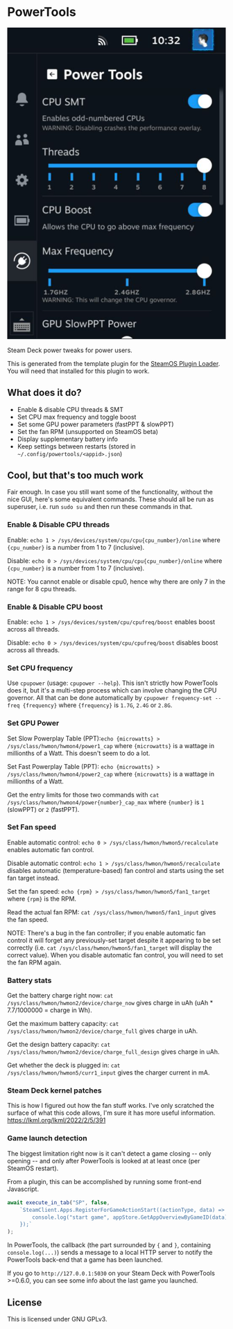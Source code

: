 # PowerTools

![plugin_demo](./extras/ui.png)

Steam Deck power tweaks for power users.

This is generated from the template plugin for the [SteamOS Plugin Loader](https://github.com/SteamDeckHomebrew/PluginLoader).
You will need that installed for this plugin to work.

## What does it do?

- Enable & disable CPU threads & SMT
- Set CPU max frequency and toggle boost
- Set some GPU power parameters (fastPPT & slowPPT)
- Set the fan RPM (unsupported on SteamOS beta)
- Display supplementary battery info
- Keep settings between restarts (stored in `~/.config/powertools/<appid>.json`)

## Cool, but that's too much work

Fair enough.
In case you still want some of the functionality, without the nice GUI, here's some equivalent commands.
These should all be run as superuser, i.e. run `sudo su` and then run these commands in that.

### Enable & Disable CPU threads

Enable: `echo 1 > /sys/devices/system/cpu/cpu{cpu_number}/online` where `{cpu_number}` is a number from 1 to 7 (inclusive).

Disable: `echo 0 > /sys/devices/system/cpu/cpu{cpu_number}/online` where `{cpu_number}` is a number from 1 to 7 (inclusive).

NOTE: You cannot enable or disable cpu0, hence why there are only 7 in the range for 8 cpu threads.

### Enable & Disable CPU boost

Enable: `echo 1 > /sys/devices/system/cpu/cpufreq/boost` enables boost across all threads.

Disable: `echo 0 > /sys/devices/system/cpu/cpufreq/boost` disables boost across all threads.

### Set CPU frequency

Use `cpupower` (usage: `cpupower --help`).
This isn't strictly how PowerTools does it, but it's a multi-step process which can involve changing the CPU governor.
All that can be done automatically by `cpupower frequency-set --freq {frequency}` where `{frequency}` is `1.7G`, `2.4G` or `2.8G`.

### Set GPU Power

Set Slow Powerplay Table (PPT):`echo {microwatts} > /sys/class/hwmon/hwmon4/power1_cap` where `{microwatts}` is a wattage in millionths of a Watt. This doesn't seem to do a lot.

Set Fast Powerplay Table (PPT): `echo {microwatts} > /sys/class/hwmon/hwmon4/power2_cap` where `{microwatts}` is a wattage in millionths of a Watt.

Get the entry limits for those two commands with `cat /sys/class/hwmon/hwmon4/power{number}_cap_max` where `{number}` is `1` (slowPPT) or `2` (fastPPT).

### Set Fan speed

Enable automatic control: `echo 0 > /sys/class/hwmon/hwmon5/recalculate` enables automatic fan control.

Disable automatic control: `echo 1 > /sys/class/hwmon/hwmon5/recalculate` disables automatic (temperature-based) fan control and starts using the set fan target instead.

Set the fan speed: `echo {rpm} > /sys/class/hwmon/hwmon5/fan1_target` where `{rpm}` is the RPM.

Read the actual fan RPM: `cat /sys/class/hwmon/hwmon5/fan1_input` gives the fan speed.

NOTE: There's a bug in the fan controller; if you enable automatic fan control it will forget any previously-set target despite it appearing to be set correctly (i.e. `cat /sys/class/hwmon/hwmon5/fan1_target` will display the correct value).
When you disable automatic fan control, you will need to set the fan RPM again.

### Battery stats

Get the battery charge right now: `cat /sys/class/hwmon/hwmon2/device/charge_now` gives charge in uAh (uAh * 7.7/1000000 = charge in Wh).

Get the maximum battery capacity: `cat /sys/class/hwmon/hwmon2/device/charge_full` gives charge in uAh.

Get the design battery capacity: `cat /sys/class/hwmon/hwmon2/device/charge_full_design` gives charge in uAh.

Get whether the deck is plugged in: `cat /sys/class/hwmon/hwmon5/curr1_input` gives the charger current in mA.

### Steam Deck kernel patches

This is how I figured out how the fan stuff works.
I've only scratched the surface of what this code allows, I'm sure it has more useful information.
https://lkml.org/lkml/2022/2/5/391

### Game launch detection

The biggest limitation right now is it can't detect a game closing -- only opening -- and only after PowerTools is looked at at least once (per SteamOS restart).

From a plugin, this can be accomplished by running some front-end Javascript.

```javascript
await execute_in_tab("SP", false,
    `SteamClient.Apps.RegisterForGameActionStart((actionType, data) => {
        console.log("start game", appStore.GetAppOverviewByGameID(data));
    });`
);
```

In PowerTools, the callback (the part surrounded by `{` and `}`, containing `console.log(...)`) sends a message to a local HTTP server to notify the PowerTools back-end that a game has been launched.

If you go to `http://127.0.0.1:5030` on your Steam Deck with PowerTools >=0.6.0, you can see some info about the last game you launched.

## License

This is licensed under GNU GPLv3.
